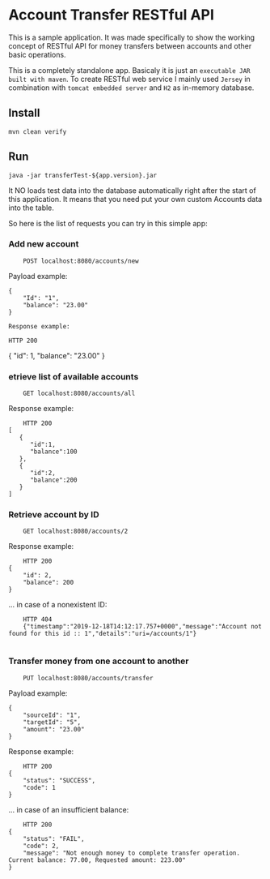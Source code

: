 # Account Transfer RESTful API

This is a sample application. It was made specifically to show the working concept of RESTful API for money
transfers between accounts and other basic operations.

This is a completely standalone app. Basicaly it is just an `executable JAR built with maven`.
To create RESTful web service I mainly used `Jersey` in combination with `tomcat embedded server` and `H2` 
as in-memory database. 

## Install

    mvn clean verify 

## Run 

    java -jar transferTest-${app.version}.jar 


It NO loads test data into the database automatically right after the start of this application. It means that you need
put your own custom Accounts data into the table.

So here is the list of requests you can try in this simple app:

### Add new account 
```
    POST localhost:8080/accounts/new
```
Payload example:
```
{
	"Id": "1",
	"balance": "23.00"
}

Response example:
```
    HTTP 200 
{
    "id": 1,
    "balance": "23.00"
}

### etrieve list of available accounts
```
    GET localhost:8080/accounts/all
```
Response example:
```
    HTTP 200 
[  
   {  
      "id":1,
      "balance":100
   },
   {  
      "id":2,
      "balance":200
   }
]
```
### Retrieve account by ID

```
    GET localhost:8080/accounts/2
```
Response example:

```
    HTTP 200 
{
    "id": 2,
    "balance": 200
}
```
... in case of a nonexistent ID:
```
    HTTP 404 
    {"timestamp":"2019-12-18T14:12:17.757+0000","message":"Account not found for this id :: 1","details":"uri=/accounts/1"}
    
```

### Transfer money from one account to another

```
    PUT localhost:8080/accounts/transfer
```
Payload example:
```
{
	"sourceId": "1",
	"targetId": "5",
	"amount": "23.00"
}
```
Response example:

```
    HTTP 200 
{
    "status": "SUCCESS",
    "code": 1
}
```
... in case of an insufficient balance:
```
    HTTP 200 
{
    "status": "FAIL",
    "code": 2,
    "message": "Not enough money to complete transfer operation. Current balance: 77.00, Requested amount: 223.00"
}
```
